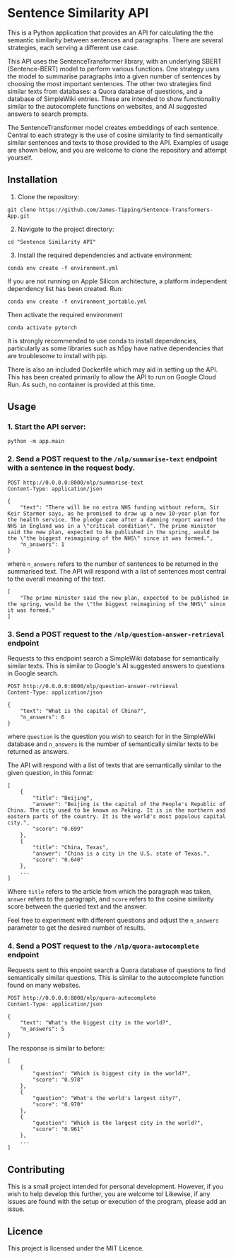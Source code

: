 # Sentence Similarity API

This is a Python application that provides an API for calculating the the semantic similarity between sentences and paragraphs.
There are several strategies, each serving a different use case.

This API uses the SentenceTransformer library, with an underlying SBERT (Sentence-BERT) model to perform various functions. One
strategy uses the model to summarise paragraphs into a given number of sentences by choosing the most important sentences. 
The other two strategies find similar texts from
databases: a Quora database of questions, and a database of SimpleWiki entries. These are intended to show functionality similar to
the autocomplete functions on websites, and AI suggested answers to search prompts.

The SentenceTransformer model creates embeddings of each sentence. Central to each strategy is the use of cosine similarity to find
semantically similar sentences and texts to those provided to the API. Examples of usage are shown below, and you are welcome to 
clone the repository and attempt yourself.

## Installation

1. Clone the repository:

```
git clone https://github.com/James-Tipping/Sentence-Transformers-App.git
```

2. Navigate to the project directory:

```
cd "Sentence Similarity API"
```

3. Install the required dependencies and activate environment:

```
conda env create -f environment.yml
```

If you are not running on Apple Silicon architecture, a platform independent dependency list has been created. Run:

```
conda env create -f environment_portable.yml
```

Then activate the required environment

```
conda activate pytorch
```

It is strongly recommended to use conda to install dependencies, particularly as some libraries such as h5py have native dependencies that
are troublesome to install with pip.

There is also an included Dockerfile which may aid in setting up the API. This has been created primarily to allow the API to run on Google Cloud Run. As such, no container is provided at this time.

## Usage

### 1. Start the API server:

```
python -m app.main
```

### 2. Send a POST request to the `/nlp/summarise-text` endpoint with a sentence in the request body.

```
POST http://0.0.0.0:8000/nlp/summarise-text
Content-Type: application/json

{
    "text": "There will be no extra NHS funding without reform, Sir Keir Starmer says, as he promised to draw up a new 10-year plan for the health service. The pledge came after a damning report warned the NHS in England was in a \"critical condition\". The prime minister said the new plan, expected to be published in the spring, would be the \"the biggest reimagining of the NHS\" since it was formed.",
    "n_answers": 1
}
```

where `n_answers` refers to the number of sentences to be returned in the summarised text.
The API will respond with a list of sentences most central to the overall meaning of the text.

```
[
    "The prime minister said the new plan, expected to be published in the spring, would be the \"the biggest reimagining of the NHS\" since it was formed."
]
```

### 3. Send a POST request to the `/nlp/question-answer-retrieval` endpoint 

Requests to this endpoint search a SimpleWiki database for semantically similar texts. This is similar to Google's AI suggested
answers to questions in Google search.

```
POST http://0.0.0.0:8000/nlp/question-answer-retrieval
Content-Type: application/json

{
    "text": "What is the capital of China?",
    "n_answers": 6
}
```

where `question` is the question you wish to search for in the SimpleWiki database and `n_answers` is the number of semantically similar
texts to be returned as answers.

The API will respond with a list of texts that are semantically similar to the given question, in this format: 

```
[
    {
        "title": "Beijing",
        "answer": "Beijing is the capital of the People's Republic of China. The city used to be known as Peking. It is in the northern and eastern parts of the country. It is the world's most populous capital city.",
        "score": "0.699"
    },
    {
        "title": "China, Texas",
        "answer": "China is a city in the U.S. state of Texas.",
        "score": "0.640"
    },
    ...
]
```

Where `title` refers to the article from which the paragraph was taken, `answer` refers to the paragraph, and `score` refers to the cosine
similarity score between the queried text and the answer.

Feel free to experiment with different questions and adjust the `n_answers` parameter to get the desired number of results.


### 4. Send a POST request to the `/nlp/quora-autocomplete` endpoint

Requests sent to this enpoint search a Quora database of questions to find semantically similar questions. This is similar to the autocomplete
function found on many websites.

```
POST http://0.0.0.0:8000/nlp/quora-autocomplete
Content-Type: application/json

{
    "text": "What's the biggest city in the world?",
    "n_answers": 5
}
```

The response is similar to before: 

```
[
    {
        "question": "Which is biggest city in the world?",
        "score": "0.978"
    },
    {
        "question": "What's the world's largest city?",
        "score": "0.970"
    },
    {
        "question": "Which is the largest city in the world?",
        "score": "0.961"
    },
    ...
]
```

## Contributing

This is a small project intended for personal development. However, if you wish to help develop this further, you are welcome to! Likewise, 
if any issues are found with the setup or execution of the program, please add an issue.

## Licence

This project is licensed under the MIT Licence.
